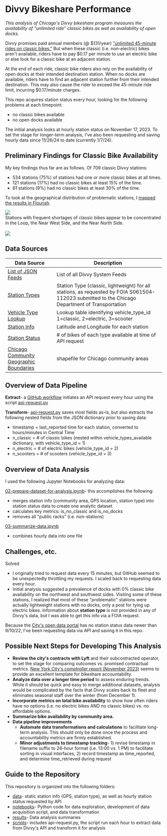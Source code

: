 # Divvy Bikeshare Performance
<em>This analysis of Chicago's Divvy bikeshare program measures the availability of "unlimited ride" classic bikes as well as availability of open docks.</em>

Divvy promises paid annual members (@ $131/year) ["unlimited 45-minute rides on classic bikes."](https://divvybikes.com/pricing) But when these classic (i.e. non-electric) bikes aren't available, riders have to pay $0.17 per minute to use an electric bike or else look for a classic bike at an adjacent station.

At the end of each ride, classic bike riders also rely on the availability of open docks at their intended destination station. When no docks are available, riders have to find an adjacent station further from their intended destination. This may also cause the rider to exceed the 45-minute ride limit, incurring $0.17/minute charges.

This repo acquires station status every hour, looking for the following problems at each timepoint:
<ul>
<li>no classic bikes available
<li>no open docks available
</ul>

The initial analysis looks at hourly station status on November 17, 2023. To set the stage for longer-term analysis, I've also been requesting and saving hourly data since 11/26/24 to date (currently 1/7/24). 

## Preliminary Findings for Classic Bike Availability
My key findings thus far are as follows. Of 709 classic Divvy stations:
<ul>
<li>534 stations (75%) of stations had one or more classic bikes at all times.
<li>121 stations (17%) had no classic bikes at least 15% of the time.
<li>61 stations (9%) had no classic bikes at least 30% of the time.
</ul>

To look at the geographical distribution of problematic stations, 
I [mapped the results in Flourish](https://public.flourish.studio/visualisation/15811768/).

<img src="images/Divvy Classic Bikes 2023_11_17.png">

<br>
Stations with frequent shortages of classic bikes appear to be concentrated in the Loop, the Near West Side, and the Near North Side. 
<br><br>
<img src="images/Divvy Classic Bikes 2023_11_17 downtown zoom.png">

## Data Sources

|Data Source|Description|
|---|---|
|[List of JSON Feeds](https://gbfs.lyft.com/gbfs/2.3/chi/gbfs.json)|List of all Divvy System Feeds|
|[Station Types](https://github.com/reliablerascal/divvy-performance/blob/main/data/Divvy_Station_List_11.16.23.csv) |Station Type (classic, lightweight) for all stations, as requested by FOIA S061504-112023 submitted to the Chicago Department of Transportation|
|[Vehicle Type Lookup](https://gbfs.lyft.com/gbfs/2.3/chi/en/vehicle_types.json)|Lookup table identifying vehicle_type_id 1=classic, 2=electric, 3=scooter|
|[Station Info](https://gbfs.lyft.com/gbfs/2.3/chi/en/station_information.json)|Latitude and Longitude for each station|
|[Station Status](https://gbfs.lyft.com/gbfs/2.3/chi/en/station_status.json)|# of bikes of each type available at time of API request|
|[Chicago Community Geographic Boundaries](https://data.cityofchicago.org/Facilities-Geographic-Boundaries/Boundaries-Community-Areas-current-/cauq-8yn6)| shapefile for Chicago community areas|

## Overview of Data Pipeline
<strong>Extract</strong>- a [GitHub workflow](https://github.com/reliablerascal/divvy-performance/blob/main/.github/workflows/run.yml) initiates an API request every hour using the script [api-request.py](https://github.com/reliablerascal/divvy-performance/blob/main/scripts/api-request.py)

<strong>Transform</strong>- [api-request.py](https://github.com/reliablerascal/divvy-performance/blob/main/scripts/api-request.py) saves most fields as-is, but also extracts the following nested fields from the JSON dictionary prior to saving data:
<ul>
<li>timestamp = last_reported time for each station, converted to hours/minutes in Central Time
<li>n_classic = # of classic bikes (nested within vehicle_types_available dictionary, with vehicle_type_id = 1)
<li>n_electric = # of electric bikes (vehicle_type_id = 2)
<li>n_scooters = # of scooters (vehicle_type_id = 3)
</ul>

## Overview of Data Analysis
I used the following Jupyter Notebooks for analyzing data:

[02-prepare-dataset-for-analysis.ipynb](https://github.com/reliablerascal/divvy-performance/blob/main/notebooks/02-prepare-dataset-for-analysis.ipynb)- this accomplishes the following:
<ul>
<li>merges station info (community area, GPS location, station type) into station status data to create one analytic dataset
<li>calculates key metrics: is_no_classic and is_no_docks
<li>removes all "public racks" (i.e. non-stations)
</ul>

[03-summarize-data.ipynb](https://github.com/reliablerascal/divvy-performance/blob/main/notebooks/03-summarize-data.ipynb)
<ul>
<li>combines hourly data into one file
</ul>

## Challenges, etc.
Solved
<ul>
<li>I originally tried to request data every 15 minutes, but GitHub seemed to be unexpectedly throttling my requests. I scaled back to requesting data every hour.
<li>Initial analysis suggested a prevalence of docks with 0% classic bike availability on the northwest and southwest sides. Visiting some of these stations, I realized that most of these "problematic" stations were actually lightweight stations with no docks, only a post for tying up electric bikes. Information about <strong>station type</strong> is not provided in any of Divvy's data, but I was able to get this info via a FOIA request.
</ul>

Because the [City's open data portal](https://data.cityofchicago.org/Transportation/Divvy-Bicycle-Stations-Historical/eq45-8inv/about_data) has no station status data newer than 9/10/22, I've been requesting data via API and saving it in this repo.

## Possible Next Steps for Developing This Analysis
<ul>
<li><strong>Review the city's contracts with Lyft</strong> and their subcontracted operator, to set the stage for comparing outcomes vs. promised contractual metrics. <a href="https://comptroller.nyc.gov/newsroom/comptrollers-review-of-citi-bike-finds-worrying-decreases-in-service-reliability-under-lyfts-operation-especially-in-low-income-neighborhoods">New York City's comptroller report (November 2023)</a> seems to provide an excellent template for bikeshare accountability.
<li><strong>Analyze data over a longer time period</strong> to assess enduring trends. While it should be quick and easy to merge additional datasets, analysis would be complicated by the facts that Divvy scales back its fleet and eliminates seasonal staff over the winter (from December 1).
<li><strong>Incorporate metrics on total bike availability</strong> to show how often riders have no options (i.e. no electric bikes AND no classic bikes) vs. no affordable options.
<li><strong>Summarize bike availability by community area</s
trong>.
<li><strong>Data pipeline improvements</strong>
    <ul><li>Automate data transformations and calculations</strong> to facilitate long-term analysis. This should only be done once the process and accountability metrics are firmly established.<li><strong>Minor adjustments to timestamp tracking</strong>- 1) revise timestamp in filename suffix to 24-hour format (i.e. 13:00 vs. 1 PM) to facilitate sorting in visual interfaces, 2) record timestamp as time_reported, and determine time_retrieved during request
 </ul>
 </ul>

 ## Guide to the Repository
 
This repository is organized into the following folders:
* [data](data/)- static station info (GPS, station type), as well as hourly station status requested by API
* [notebooks](notebooks)- Python code for data exploration, development of data acquisition script, and data transformation
* [results](results/)- Data analysis summaries
* [scripts](scripts/)- includes api-request.py, the script run each hour to extract data from Divvy's API and transform it for analysis